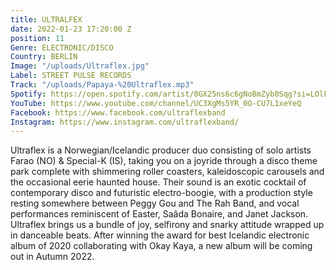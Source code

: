 ```yaml
---
title: ULTRALFEX
date: 2022-01-23 17:20:00 Z
position: 11
Genre: ELECTRONIC/DISCO
Country: BERLIN
Image: "/uploads/Ultraflex.jpg"
Label: STREET PULSE RECORDS
Track: "/uploads/Papaya-%20Ultraflex.mp3"
Spotify: https://open.spotify.com/artist/0GX25ns6c6gNoBmZyb0Sqg?si=LOlFbNoJRqaGurvlSU5EBw
YouTube: https://www.youtube.com/channel/UC3XgMs5YR_0O-CU7L1xeYeQ
Facebook: https://www.facebook.com/ultraflexband
Instagram: https://www.instagram.com/ultraflexband/
---
```


Ultraflex is a Norwegian/Icelandic producer duo consisting of solo artists Farao (NO) & Special-K (IS), taking you on a joyride through a disco theme park complete with shimmering roller coasters, kaleidoscopic carousels and the occasional eerie haunted house. Their sound is an exotic cocktail of contemporary disco and futuristic electro-boogie, with a production style resting somewhere between Peggy Gou and The Rah Band, and vocal performances reminiscent of Easter, Saâda Bonaire, and Janet Jackson. Ultraflex brings us a bundle of joy, selfirony and snarky attitude wrapped up in danceable beats. After winning the award for best Icelandic electronic album of 2020 collaborating with Okay Kaya, a new album will be coming out in Autumn 2022.